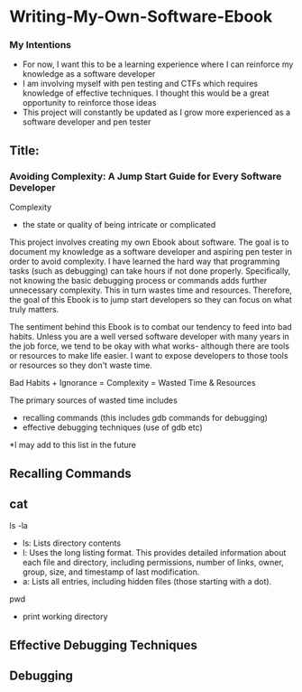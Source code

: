 # Writing-My-Own-Software-Ebook

### My Intentions
- For now, I want this to be a learning experience where I can reinforce my knowledge as a software developer
- I am involving myself with pen testing and CTFs which requires knowledge of effective techniques. I thought this would be a great opportunity to reinforce those ideas
- This project will constantly be updated as I grow more experienced as a software developer and pen tester

## Title: 

### Avoiding Complexity: A Jump Start Guide for Every Software Developer

Complexity
- the state or quality of being intricate or complicated

This project involves creating my own Ebook about software. The goal is to document my knowledge as a software developer and aspiring pen tester in order to avoid complexity. I have learned the hard way that programming tasks (such as debugging) can take hours if not done properly. Specifically, not knowing the basic debugging process or commands adds further unnecessary complexity. This in turn wastes time and resources. Therefore, the goal of this Ebook is to jump start developers so they can focus on what truly matters.

The sentiment behind this Ebook is to combat our tendency to feed into bad habits. Unless you are a well versed software developer with many years in the job force, we tend to be okay with what works- although there are tools or resources to make life easier. I want to expose developers to those tools or resources so they don't waste time. 

Bad Habits + Ignorance = Complexity = Wasted Time & Resources

The primary sources of wasted time includes
- recalling commands (this includes gdb commands for debugging)
- effective debugging techniques (use of gdb etc)

*I may add to this list in the future

## Recalling Commands

cat 
- 

ls -la
- ls: Lists directory contents
- l: Uses the long listing format. This provides detailed information about each file and directory, including permissions, number of links, owner, group, size, and timestamp of last modification.
- a: Lists all entries, including hidden files (those starting with a dot).

pwd
- print working directory

## Effective Debugging Techniques


## Debugging
